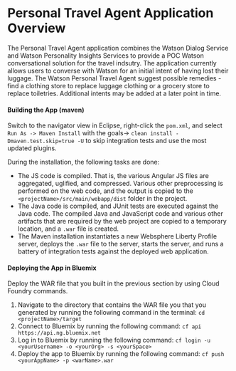 # Personal Travel Agent Application Overview
The Personal Travel Agent application combines the Watson Dialog Service and Watson Personality Insights Services to provide a POC Watson conversational solution for the travel indsutry. The application currently allows users to converse with Watson for an initial intent of having lost their luggage.  The Watson Personal Travel Agent suggest possible remedies - find a clothing store to replace luggage clothing or a grocery store to replace toiletries.  Additional intents may be added at a later point in time.

#### Building the App (maven)
Switch to the navigator view in Eclipse, right-click the `pom.xml`, and select `Run As -> Maven Install` with the goals-> `clean install -Dmaven.test.skip=true -U` to skip integration tests and use the most updated plugins.

During the installation, the following tasks are done:
* The JS code is compiled. That is, the various Angular JS files are aggregated, uglified, and compressed. Various other preprocessing is performed on the web code, and the output is copied to the `<projectName>/src/main/webapp/dist` folder in the project.
* The Java code is compiled, and JUnit tests are executed against the Java code. The compiled Java and JavaScript code and various other artifacts that are required by the web project are copied to a temporary location, and a `.war` file is created.
* The Maven installation instantiates a new Websphere Liberty Profile server, deploys the `.war` file to the server, starts the server, and runs a battery of integration tests against the deployed web application.

#### Deploying the App in Bluemix
Deploy the WAR file that you built in the previous section by using Cloud Foundry commands.
1. Navigate to the directory that contains the WAR file you that you generated by running the following command in the terminal: 
    ``cd <projectName>/target``
2. Connect to Bluemix by running the following command: 
    ``cf api https://api.ng.bluemix.net``
3. Log in to Bluemix by running the following command: 
    ``cf login -u <yourUsername> -o <yourOrg> -s <yourSpace>``
4. Deploy the app to Bluemix by running the following command: 
    ``cf push <yourAppName> -p <warName>.war``




